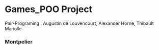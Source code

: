 <h1>Games_POO Project</h1>
Pair-Programing : Augustin de Louvencourt, Alexander Horne, Thibault Mariolle
<h3>Montpelier</h3>
